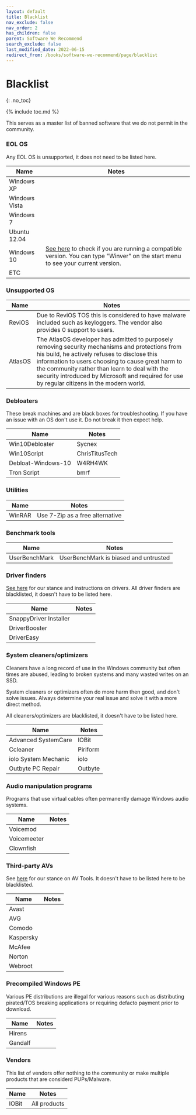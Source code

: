 ```yaml
---
layout: default
title: Blacklist
nav_exclude: false
nav_order: 2
has_children: false
parent: Software We Recommend
search_exclude: false
last_modified_date: 2022-06-15
redirect_from: /books/software-we-recommend/page/blacklist
---
```


# Blacklist
{: .no_toc}

{% include toc.md %}

This serves as a master list of banned software that we do not permit in the community.

### EOL OS 
Any EOL OS is unsupported, it does not need to be listed here.

| Name | Notes |
| --- | --- |
| Windows XP | 
| Windows Vista |
| Windows 7 |
| Ubuntu 12.04 |
| Windows 10 | [See here](https://docs.microsoft.com/en-us/lifecycle/products/windows-10-home-and-pro) to check if you are running a compatible version. You can type "Winver" on the start menu to see your current version.
| ETC |

### Unsupported OS

| Name | Notes |
| --- | --- |
| ReviOS | Due to ReviOS TOS this is considered to have malware included such as keyloggers. The vendor also provides 0 support to users.
| AtlasOS | The AtlasOS developer has admitted to purposely removing security mechanisms and protections from his build, he actively refuses to disclose this information to users choosing to cause great harm to the community rather than learn to deal with the security introduced by Microsoft and required for use by regular citizens in the modern world. |

### Debloaters
These break machines and are black boxes for troubleshooting. If you have an issue with an OS don't use it. Do not break it then expect help.

| Name | Notes |
| --- | --- | 
| Win10Debloater | Sycnex |
| Win10Script | ChrisTitusTech |
| Debloat-Windows-10 | W4RH4WK |
| Tron Script | bmrf |

### Utilities

| Name | Notes |
| --- | --- |
| WinRAR | Use 7-Zip as a free alternative |

### Benchmark tools

| Name | Notes |
| --- | --- |
| UserBenchMark | UserBenchMark is biased and untrusted |

### Driver finders
[See here](/docs/recommendations/maintenance) for our stance and instructions on drivers. All driver finders are blacklisted, it doesn't have to be listed here.

| Name | Notes |
| --- | --- |
| SnappyDriver Installer |
| DriverBooster |
| DriverEasy |

### System cleaners/optimizers
Cleaners have a long record of use in the Windows community but often times are abused, leading to broken systems and many wasted writes on an SSD. 

System cleaners or optimizers often do more harm then good, and don't solve issues. Always determine your real issue and solve it with a more direct method.

All cleaners/optimizers are blacklisted, it doesn't have to be listed here.

| Name | Notes |
| --- | --- | 
| Advanced SystemCare | IOBit |
| Ccleaner | Piriform |
| iolo System Mechanic | iolo |
| Outbyte PC Repair | Outbyte |

### Audio manipulation programs
Programs that use virtual cables often permanently damage Windows audio systems.

| Name | Notes |
| --- | --- | 
| Voicemod |
| Voicemeeter |
| Clownfish |

### Third-party AVs
See [here](/docs/recommendations/av) for our stance on AV Tools. It doesn't have to be listed here to be blacklisted.

| Name | Notes |
| --- | --- | 
| Avast |
| AVG |
| Comodo |
| Kaspersky |
| McAfee |
| Norton |
| Webroot |

### Precompiled Windows PE
Various PE distributions are illegal for various reasons such as distributing pirated/TOS breaking applications or requiring defacto payment prior to download.

| Name | Notes |
| --- | --- | 
| Hirens |
| Gandalf |

### Vendors
This list of vendors offer nothing to the community or make multiple products that are considerd PUPs/Malware.

| Name | Notes |
| --- | --- |
| IOBit | All products |

